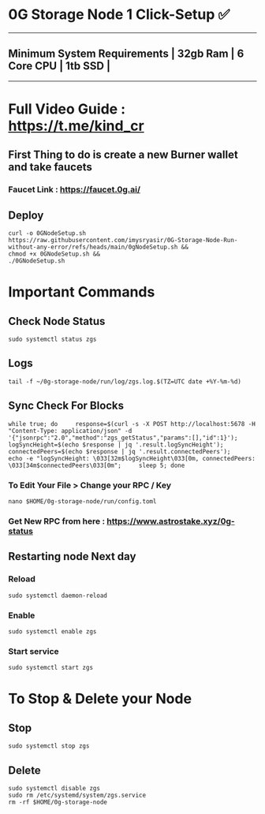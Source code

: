 # 0G Storage Node 1 Click-Setup ✅

---
## Minimum System Requirements | 32gb Ram | 6 Core CPU | 1tb SSD |

--- 

# Full Video Guide : https://t.me/kind_cr

## First Thing to do is create a new Burner wallet and take faucets
### Faucet Link : https://faucet.0g.ai/
## Deploy
```
curl -o 0GNodeSetup.sh https://raw.githubusercontent.com/imysryasir/0G-Storage-Node-Run-without-any-error/refs/heads/main/0gNodeSetup.sh &&
chmod +x 0GNodeSetup.sh &&
./0GNodeSetup.sh
```

# Important Commands
## Check Node Status
```
sudo systemctl status zgs
```
## Logs
```
tail -f ~/0g-storage-node/run/log/zgs.log.$(TZ=UTC date +%Y-%m-%d)
```
## Sync Check For Blocks
 ```
while true; do     response=$(curl -s -X POST http://localhost:5678 -H "Content-Type: application/json" -d '{"jsonrpc":"2.0","method":"zgs_getStatus","params":[],"id":1}');     logSyncHeight=$(echo $response | jq '.result.logSyncHeight');     connectedPeers=$(echo $response | jq '.result.connectedPeers');     echo -e "logSyncHeight: \033[32m$logSyncHeight\033[0m, connectedPeers: \033[34m$connectedPeers\033[0m";     sleep 5; done
```
### To Edit Your File > Change your RPC / Key
```
nano $HOME/0g-storage-node/run/config.toml
```
### Get New RPC from here : https://www.astrostake.xyz/0g-status


## Restarting node Next day

### Reload
```
sudo systemctl daemon-reload
```
### Enable
```
sudo systemctl enable zgs
```
### Start service
```
sudo systemctl start zgs
```

# To Stop & Delete your Node 

## Stop
```
sudo systemctl stop zgs
```
## Delete
```
sudo systemctl disable zgs
sudo rm /etc/systemd/system/zgs.service
rm -rf $HOME/0g-storage-node
```

